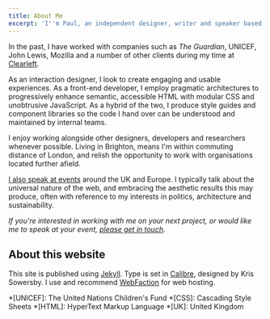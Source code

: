 ```yaml
---
title: About Me
excerpt: 'I''m Paul, an independent designer, writer and speaker based in Brighton, England. I work with responsible organisations to create purposeful digital products. I value cohesiveness, attention to detail, and developing products that can be used by everyone, however they may choose to access them.'
---
```

In the past, I have worked with companies such as <cite>The Guardian</cite>, UNICEF, John Lewis, Mozilla and a number of other clients during my time at [Clearleft][1].

As an interaction designer, I look to create engaging and usable experiences. As a front-end developer, I employ pragmatic architectures to progressively enhance semantic, accessible HTML with modular CSS and unobtrusive JavaScript. As a hybrid of the two, I produce style guides and component libraries so the code I hand over can be understood and maintained by internal teams.

I enjoy working alongside other designers, developers and researchers whenever possible. Living in Brighton, means I'm within commuting distance of London, and relish the opportunity to work with organisations located further afield.

[I also speak at events][2] around the UK and Europe. I typically talk about the universal nature of the web, and embracing the aesthetic results this may produce, often with reference to my interests in politics, architecture and sustainability.

*If you're interested in working with me on your next project, or would like me to speak at your event, [please get in touch][3].*

## About this website
This site is published using [Jekyll][4]. Type is set in [Calibre][5], designed by Kris Sowersby. I use and recommend [WebFaction][6] for web hosting.

[1]: https://clearleft.com
[2]: /talks/
[3]: /contact/
[4]: https://jekyllrb.com
[5]: https://klim.co.nz/retail-fonts/calibre/
[6]: https://webfaction.com/?aid=42929

*[UNICEF]: The United Nations Children's Fund
*[CSS]: Cascading Style Sheets
*[HTML]: HyperText Markup Language
*[UK]: United Kingdom
